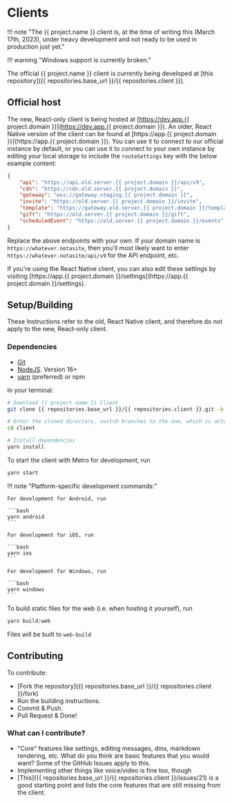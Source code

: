 # Clients

!!! note "The {{ project.name }} client is, at the time of writing this (March 17th, 2023), under heavy development and not ready to be used in production just yet."

!!! warning "Windows support is currently broken."

The official {{ project.name }} client is currently being developed at [this repository]({{ repositories.base_url }}/{{ repositories.client }}).

## Official host

The new, React-only client is being hosted at [https://dev.app.{{ project.domain }}](https://dev.app.{{ project.domain }}).
An older, React Native version of the client can be found at
[https://app.{{ project.domain }}](https://app.{{ project.domain }}).
You can use it to connect to our official instance by default, or you can use it to connect to your
own instance by editing your local storage to include the `routeSettings` key with the below example
content:

```json
{
	"api": "https://api.old.server.{{ project.domain }}/api/v9",
	"cdn": "https://cdn.old.server.{{ project.domain }}",
	"gateway": "wss://gateway.staging.{{ project.domain }}",
	"invite": "https://old.server.{{ project.domain }}/invite",
	"template": "https://gateway.old.server.{{ project.domain }}/template",
	"gift": "https://old.server.{{ project.domain }}/gift",
	"scheduledEvent": "https://old.server.{{ project.domain }}/events"
}
```

Replace the above endpoints with your own. If your domain name is `https://whatever.notasite`, then you'll most likely want to enter
`https://whatever.notasite/api/v9` for the API endpoint, etc.

If you're using the React Native client, you can also edit these settings by visiting [https://app.{{ project.domain }}/settings](https://app.{{ project.domain }}/settings).

## Setup/Building

These Instructions refer to the old, React Native client, and therefore do not apply to the new, React-only client.

### Dependencies

-   [Git](https://git-scm.com/)
-   [NodeJS](https://nodejs.org). Version 16+
-   [yarn](https://yarnpkg.com/) (preferred) or npm

In your terminal:

```bash
# Download {{ project.name }} Client
git clone {{ repositories.base_url }}/{{ repositories.client }}.git -b legacy-v2

# Enter the cloned directory, switch branches to the one, which is actually being developed
cd client

# Install dependencies
yarn install
```

To start the client with Metro for development, run

```bash
yarn start
```

!!! note "Platform-specific development commands:"

    For development for Android, run

    ```bash
    yarn android
    ```

    For development for iOS, run

    ```bash
    yarn ios
    ```

    For development for Windows, run

    ```bash
    yarn windows
    ```

To build static files for the web (i.e. when hosting it yourself), run

```bash
yarn build:web
```

Files will be built to `web-build`

## Contributing

To contribute:

-   [Fork the repository]({{ repositories.base_url }}/{{ repositories.client }}/fork)
-   Run the building instructions.
-   Commit & Push.
-   Pull Request & Done!

### What can I contribute?

-   "Core" features like settings, editing messages, dms, markdown rendering, etc. What do you think are basic features that you would want? Some of the GitHub Issues apply to this.
-   Implementing other things like voice/video is fine too, though
-   [This]({{ repositories.base_url }}/{{ repositories.client }}/issues/21) is a good starting point and lists the core features that are still missing from the client.
